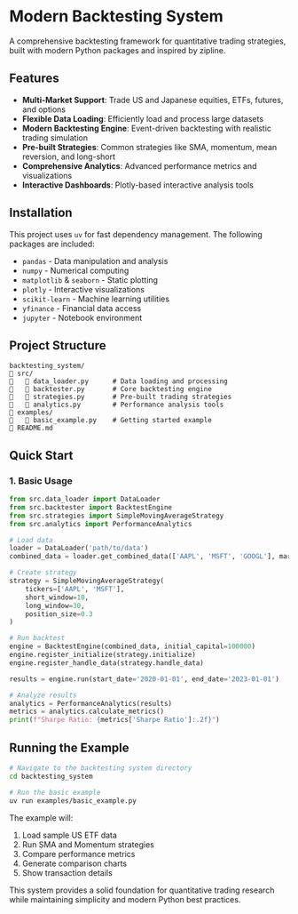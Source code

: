 # Modern Backtesting System

A comprehensive backtesting framework for quantitative trading strategies, built with modern Python packages and inspired by zipline.

## Features

- **Multi-Market Support**: Trade US and Japanese equities, ETFs, futures, and options
- **Flexible Data Loading**: Efficiently load and process large datasets
- **Modern Backtesting Engine**: Event-driven backtesting with realistic trading simulation
- **Pre-built Strategies**: Common strategies like SMA, momentum, mean reversion, and long-short
- **Comprehensive Analytics**: Advanced performance metrics and visualizations
- **Interactive Dashboards**: Plotly-based interactive analysis tools

## Installation

This project uses `uv` for fast dependency management. The following packages are included:

- `pandas` - Data manipulation and analysis
- `numpy` - Numerical computing
- `matplotlib` & `seaborn` - Static plotting
- `plotly` - Interactive visualizations
- `scikit-learn` - Machine learning utilities
- `yfinance` - Financial data access
- `jupyter` - Notebook environment

## Project Structure

```
backtesting_system/
   src/
      data_loader.py      # Data loading and processing
      backtester.py       # Core backtesting engine
      strategies.py       # Pre-built trading strategies
      analytics.py        # Performance analysis tools
   examples/
      basic_example.py    # Getting started example
   README.md
```

## Quick Start

### 1. Basic Usage

```python
from src.data_loader import DataLoader
from src.backtester import BacktestEngine
from src.strategies import SimpleMovingAverageStrategy
from src.analytics import PerformanceAnalytics

# Load data
loader = DataLoader('path/to/data')
combined_data = loader.get_combined_data(['AAPL', 'MSFT', 'GOOGL'], market='us')

# Create strategy
strategy = SimpleMovingAverageStrategy(
    tickers=['AAPL', 'MSFT'],
    short_window=10,
    long_window=30,
    position_size=0.3
)

# Run backtest
engine = BacktestEngine(combined_data, initial_capital=100000)
engine.register_initialize(strategy.initialize)
engine.register_handle_data(strategy.handle_data)

results = engine.run(start_date='2020-01-01', end_date='2023-01-01')

# Analyze results
analytics = PerformanceAnalytics(results)
metrics = analytics.calculate_metrics()
print(f"Sharpe Ratio: {metrics['Sharpe Ratio']:.2f}")
```

## Running the Example

```bash
# Navigate to the backtesting system directory
cd backtesting_system

# Run the basic example
uv run examples/basic_example.py
```

The example will:
1. Load sample US ETF data
2. Run SMA and Momentum strategies  
3. Compare performance metrics
4. Generate comparison charts
5. Show transaction details

This system provides a solid foundation for quantitative trading research while maintaining simplicity and modern Python best practices.
